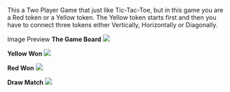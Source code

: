 This a Two Player Game that just like Tic-Tac-Toe, but in this game you are a Red token or a Yellow token.
The Yellow token starts first and then you have to connect three tokens either Vertically, Horizontally or Diagonally.


Image Preview
**The Game Board**
<img src ="images/the game board">

**Yellow Won**
<img src ="images/yellow won">

**Red Won**
<img src ="images/red won">

**Draw Match**
<img src ="images/draw match">
